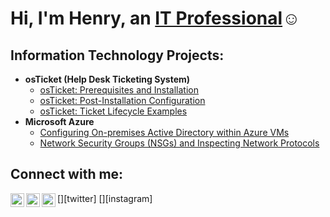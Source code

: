  <h1>Hi, I'm Henry, an <a href="https://linkedin.com/in/henryinT">IT Professional</a>☺</h1>

<h2>Information Technology Projects:</h2>

- <b>osTicket (Help Desk Ticketing System)</b>
  - [osTicket: Prerequisites and Installation](https://github.com/HenryinT/osticket-prereqs)
  - [osTicket: Post-Installation Configuration](https://github.com/HenryinT/post-install-config)
  - [osTicket: Ticket Lifecycle Examples](https://github.com/HenryinT/ticket-lifecycle)
- <b>Microsoft Azure</b>
  - [Configuring On-premises Active Directory within Azure VMs](https://github.com/HenryinT/configure-ad)
  - [Network Security Groups (NSGs) and Inspecting Network Protocols](https://github.com/HenryinT/azure-network-protocols)

<h2>Connect with me:</h2>

[<img align="left" alt="Josh | Twitter" width="22px" src="https://cdn.jsdelivr.net/npm/simple-icons@v3/icons/twitter.svg" />][twitter]
[<img align="left" alt="Josh | LinkedIn" width="22px" src="https://cdn.jsdelivr.net/npm/simple-icons@v3/icons/linkedin.svg" />][linkedin]
[<img align="left" alt="Josh | Instagram" width="22px" src="https://cdn.jsdelivr.net/npm/simple-icons@v3/icons/instagram.svg" />][instagram]

<!-- [twitter]: https://twitter.com/Josh -->
<!-- [instagram]: https://www.instagram.com/Josh -->
[linkedin]: https://linkedin.com/in/henryinT
